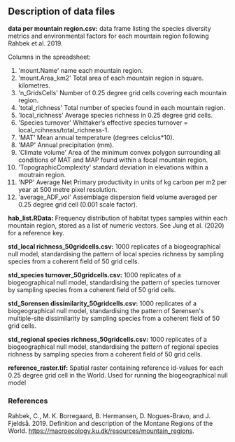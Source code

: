 ## Description of data files
**data per mountain region.csv:** data frame listing the species diversity metrics and environmental factors for each mountain region following Rahbek et al. 2019.

Columns in the spreadsheet:

1. 'mount.Name' name each mountain region.
2. 'mount.Area_km2' Total area of each mountain region in square. kilometres.
3. 'n_GridsCells' Number of 0.25 degree grid cells covering each mountain region.
4. 'total_richness' Total number of species found in each mountain region.
5. 'local_richness' Average species richness in 0.25 degree grid cells.
6. 'Species turnover' Whittaker’s effective species turnover = local_rcihness/total_richness-1.
7. 'MAT' Mean annual temperature (degrees celcius*10).
8. 'MAP' Annual precipitation (mm).
9. 'Climate volume' Area of the minimum convex polygon surrounding all conditions of MAT and MAP found within a focal mountain region.
10. 'TopographicComplexity' standard deviation in elevations within a moutrain region.
11. 'NPP' Average Net Primary productivity in units of kg carbon per m2 per year at 500 metre pixel resolution.
12. 'average_ADF_vol' Assemblage dispersion field volume averaged per 0.25 degree grid cell (0.001 scale factor).

**hab_list.RData:** Frequency distribution of habitat types samples within each mountain region, stored as a list of numeric vectors. See Jung et al. (2020) for a reference key.     

**std_local richness_50gridcells.csv:** 1000 replicates of a biogeographical null model, standardising the pattern of local species richness by sampling species from a coherent field of 50 grid cells.

**std_species turnover_50gridcells.csv:** 1000 replicates of a biogeographical null model, standardising the pattern of species turnover by sampling species from a coherent field of 50 grid cells.

**std_Sorensen dissimilarity_50gridcells.csv:** 1000 replicates of a biogeographical null model, standardising the pattern of Sørensen's multiple-site dissimilarity by sampling species from a coherent field of 50 grid cells.

**std_regional species richness_50gridcells.csv:** 1000 replicates of a biogeographical null model, standardising the pattern of regional species richness by sampling species from a coherent field of 50 grid cells.

**reference_raster.tif:** Spatial raster containing reference id-values for each 0.25 degree grid cell in the World. Used for running the biogeographical null model

### References
Rahbek, C., M. K. Borregaard, B. Hermansen, D. Nogues-Bravo, and J. Fjeldså. 2019. Definition and description of the Montane Regions of the World. https://macroecology.ku.dk/resources/mountain_regions.





